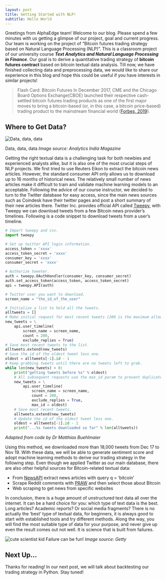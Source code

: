 ```yaml
---
layout: post
title: Getting Started with NLP!
subtitle: Hello World
---
```

Greetings from AlphaEdge team!
Welcome to our blog. Please spend a few minutes with us getting a glimpse of our project, goal and current progress.
Our team is working on the project of “Bitcoin futures trading strategy based on Natural Language Processing (NLP)”. This is a classroom project of our university course **_Text Analytics and Natural Language Processing in Finance_**. Our goal is to derive a quantitative trading strategy of **bitcoin futures contract** based on bitcoin textual data analysis.
Till now, we have finished collecting data and preprocessing data, we would like to share our experience in this blog and hope this could be useful if you have interests in similar projects!

> Flash Card: Bitcoin Futures
>In December 2017, CME and the Chicago Board Options Exchange(CBOE) launched their respective cash-settled bitcoin futures trading products as one of the first major moves to bring a bitcoin-based (or, in this case, a bitcoin price-based) trading product to the mainstream financial world ([Forbes, 2019](https://www.forbes.com/sites/benjaminpirus/2019/08/28/cme-bitcoin-futures-now-average-370-million-in-trading-per-day/#7315d86667ea)).
  
    
    
## Where to Get Data?  
![Data, data, data](https://miro.medium.com/max/1382/1*XbUHd4PsJgmAY3S0oV-ijA.png)

Data, data, data _Image source: Analytics India Magazine_
  
Getting the right textual data is a challenging task for both newbies and experienced analysts alike, but it is also one of the most crucial steps of NLP projects.
We first tried to use Reuters Eikon to extract the bitcoin news articles. However, the standard consumer API only allows us to download up to 16 months of historical news. The relatively small number of news articles make it difficult to train and validate machine learning models to an acceptable. Following the advice of our course instructor, we decided to turn to the Twitter database for easy access, since the main news sources such as Coindesk have their twitter pages and post a short summary of their new articles there.
Twitter Inc. provides official API called [Tweepy](https://www.tweepy.org/), with Tweepy we can download tweets from a few Bitcoin news provider’s timelines. Following is a code snippet to download tweets from a user’s timeline.
  
```python
# Import tweepy and csv.
import tweepy 

# Set up twitter API login information.
access_token = 'xxxx'
access_token_secret = 'xxxx'
consumer_key = 'xxxx'
consumer_secret = 'xxxx'

# Authorize tweeter.
auth = tweepy.OAuthHandler(consumer_key, consumer_secret)
auth.set_access_token(access_token, access_token_secret)
api = tweepy.API(auth)

# Twitter user you want to download.
screen_name = "the_id_of_the_user"

# Initialize a list to hold all the tweets.
alltweets = []	
# Make initial request for most recent tweets (200 is the maximum allowed count each time).
new_tweets = \
    api.user_timeline(
        screen_name = screen_name,
        count = 200,
        exclude_replies = True)
# Save most recent tweets to the list.
alltweets.extend(new_tweets)
# Save the id of the oldest tweet less one.
oldest = alltweets[-1].id - 1
# Keep grabbing tweets until there are no tweets left to grab.
while len(new_tweets) > 0:
    print("getting tweets before %s" % oldest)
    # All subsequent requests use the max_id param to prevent duplicates.
    new_tweets = \
        api.user_timeline(
            screen_name = screen_name,
            count = 200,
            exclude_replies = True,
            max_id = oldest)
    # Save most recent tweets.
    alltweets.extend(new_tweets)
    # Update the id of the oldest tweet less one.
    oldest = alltweets[-1].id - 1
    print("...%s tweets downloaded so far" % len(alltweets))
```
_Adapted from code by Dr Matthias Buehlmaier_
  
Using this method, we downloaded more than 18,000 tweets from Dec 17 to Nov 19. With these data, we will be able to generate sentiment score and adopt machine learning methods to derive our trading strategy in the following step.
Even though we applied Twitter as our main database, there are also other helpful sources for Bitcoin-related textual data:
* From [NewsAPI](https://newsapi.org/) extract news articles with query q = ‘bitcoin’ 
* Scrape Reddit comments with [PRAW](https://towardsdatascience.com/scraping-reddit-data-1c0af3040768) and then select those about Bitcoin 
* Web scraping to get news from specific websites

In conclusion, there is a huge amount of unstructured text data all over the internet. It can be a hard choice for you: which type of text data is the best. Long articles? Academic reports? Or social media fragments? There is no actually the ‘best’ type of textual data, for beginners, it is always good to start with established tools and try different methods. Along the way, you will find the most suitable type of data for your purpose, and never give up even the result comes out not well. It is science that is built from failures.

![cute scientist kid](https://www.incimages.com/uploaded_files/image/970x450/081312_Science_Fail_1725x810-PAN_19604.jpg)
Failure can be fun!  _Image source: Getty_


## Next Up…
 
Thanks for reading! In our next post, we will talk about backtesting our trading strategy in Python. 
Stay tuned!
